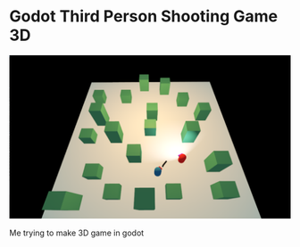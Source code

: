 
# Godot Third Person Shooting Game 3D

![project banner](./screenshot.png)

Me trying to make 3D game in godot

